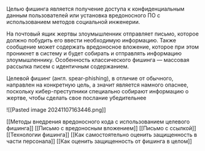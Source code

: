 Целью фишинга является получение доступа к конфиденциальным данным пользователей или установка вредоносного ПО с использованием методов социальной инженерии.

На почтовый ящик жертвы злоумышленник отправляет письмо, которое должно побудить его ввести необходимую информацию. Также сообщение может содержать вредоносное вложение, которое при этом проникнет в систему и будет собирать и отправлять информацию злоумышленнику. Особенность классического фишинга — массовая рассылка писем с идентичным содержанием.

Целевой фишинг (англ. spear-phishing), в отличие от обычного, направлен на конкретную цель, а значит является намного опаснее, поскольку кибер-преступники специально собирают информацию о жертве, чтобы сделать свое послание убедительнее


![[Pasted image 20241107163446.png]]

[[Методы внедрения вредоносного кода с использованием целевого фишинга]]
[[Письмо с вредоносным вложением]]
[[Письмо с ссылкой]]
[[Технологии фишинга]]
[[Как самостоятельно оценить защищенность в части персонала]]
[[Как оценить защищенность от фишинга в целом]]


